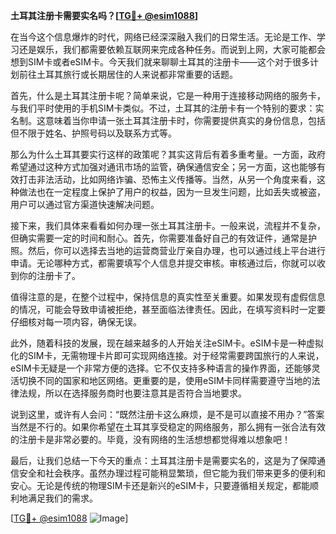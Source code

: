 **土耳其注册卡需要实名吗？[[TG💪+ @esim1088](https://t.me/s/esim1088)]**

在当今这个信息爆炸的时代，网络已经深深融入我们的日常生活。无论是工作、学习还是娱乐，我们都需要依赖互联网来完成各种任务。而说到上网，大家可能都会想到SIM卡或者eSIM卡。今天我们就来聊聊土耳其的注册卡——这个对于很多计划前往土耳其旅行或长期居住的人来说都非常重要的话题。

首先，什么是土耳其注册卡呢？简单来说，它是一种用于连接移动网络的服务卡，与我们平时使用的手机SIM卡类似。不过，土耳其的注册卡有一个特别的要求：实名制。这意味着当你申请一张土耳其注册卡时，你需要提供真实的身份信息，包括但不限于姓名、护照号码以及联系方式等。

那么为什么土耳其要实行这样的政策呢？其实这背后有着多重考量。一方面，政府希望通过这种方式加强对通讯市场的监管，确保通信安全；另一方面，这也能够有效打击非法活动，比如网络诈骗、恐怖主义传播等。当然，从另一个角度来看，这种做法也在一定程度上保护了用户的权益，因为一旦发生问题，比如丢失或被盗，用户可以通过官方渠道快速解决问题。

接下来，我们具体来看看如何办理一张土耳其注册卡。一般来说，流程并不复杂，但确实需要一定的时间和耐心。首先，你需要准备好自己的有效证件，通常是护照。然后，你可以选择去当地的运营商营业厅亲自办理，也可以通过线上平台进行申请。无论哪种方式，都需要填写个人信息并提交审核。审核通过后，你就可以收到你的注册卡了。

值得注意的是，在整个过程中，保持信息的真实性至关重要。如果发现有虚假信息的情况，可能会导致申请被拒绝，甚至面临法律责任。因此，在填写资料时一定要仔细核对每一项内容，确保无误。

此外，随着科技的发展，现在越来越多的人开始关注eSIM卡。eSIM卡是一种虚拟化的SIM卡，无需物理卡片即可实现网络连接。对于经常需要跨国旅行的人来说，eSIM卡无疑是一个非常方便的选择。它不仅支持多种语言的操作界面，还能够灵活切换不同的国家和地区网络。更重要的是，使用eSIM卡同样需要遵守当地的法律法规，所以在选择服务商时也要注意其是否符合当地要求。

说到这里，或许有人会问：“既然注册卡这么麻烦，是不是可以直接不用办？”答案当然是不行的。如果你希望在土耳其享受稳定的网络服务，那么拥有一张合法有效的注册卡是非常必要的。毕竟，没有网络的生活想想都觉得难以想象吧！

最后，让我们总结一下今天的重点：土耳其注册卡是需要实名的，这是为了保障通信安全和社会秩序。虽然办理过程可能稍显繁琐，但它能为我们带来更多的便利和安心。无论是传统的物理SIM卡还是新兴的eSIM卡，只要遵循相关规定，都能顺利地满足我们的需求。

[[TG💪+ @esim1088](https://t.me/s/esim1088) ![Image](https://i.postimg.cc/4NQfJmqS/Snipaste-2025-05-13-00-14-12.png)]